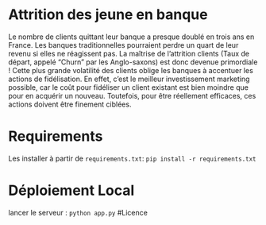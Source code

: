 # Attrition des jeune en banque
Le nombre de clients quittant leur banque a presque doublé en trois ans en France. Les banques traditionnelles pourraient perdre un quart de leur revenu si elles ne réagissent pas. La maîtrise de l’attrition clients (Taux de départ, appelé “Churn” par les Anglo-saxons) est donc devenue primordiale ! Cette plus grande volatilité des clients oblige les banques à accentuer les actions de fidélisation. En effet, c’est le meilleur investissement marketing possible, car le coût pour fidéliser un client existant est bien moindre que pour en acquérir un nouveau. Toutefois, pour être réellement efficaces, ces actions doivent être finement ciblées.
# Requirements
Les installer à partir de ``requirements.txt``:
``pip install -r requirements.txt``
# Déploiement Local 
lancer le serveur :
``python app.py``
#Licence
